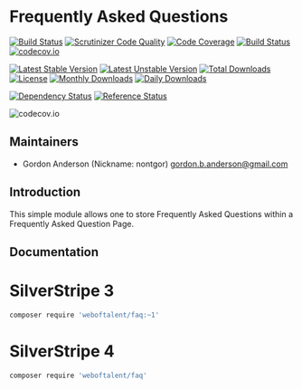 # Frequently Asked Questions
[![Build Status](https://travis-ci.org/gordonbanderson/wot-faq.svg?branch=master)](https://travis-ci.org/gordonbanderson/wot-faq)
[![Scrutinizer Code Quality](https://scrutinizer-ci.com/g/gordonbanderson/wot-faq/badges/quality-score.png?b=master)](https://scrutinizer-ci.com/g/gordonbanderson/wot-faq/?branch=master)
[![Code Coverage](https://scrutinizer-ci.com/g/gordonbanderson/wot-faq/badges/coverage.png?b=master)](https://scrutinizer-ci.com/g/gordonbanderson/wot-faq/?branch=master)
[![Build Status](https://scrutinizer-ci.com/g/gordonbanderson/wot-faq/badges/build.png?b=master)](https://scrutinizer-ci.com/g/gordonbanderson/wot-faq/build-status/master)
[![codecov.io](https://codecov.io/github/gordonbanderson/wot-faq/coverage.svg?branch=master)](https://codecov.io/github/gordonbanderson/wot-faq?branch=master)

[![Latest Stable Version](https://poser.pugx.org/weboftalent/faq/version)](https://packagist.org/packages/weboftalent/faq)
[![Latest Unstable Version](https://poser.pugx.org/weboftalent/faq/v/unstable)](//packagist.org/packages/weboftalent/faq)
[![Total Downloads](https://poser.pugx.org/weboftalent/faq/downloads)](https://packagist.org/packages/weboftalent/faq)
[![License](https://poser.pugx.org/weboftalent/faq/license)](https://packagist.org/packages/weboftalent/faq)
[![Monthly Downloads](https://poser.pugx.org/weboftalent/faq/d/monthly)](https://packagist.org/packages/weboftalent/faq)
[![Daily Downloads](https://poser.pugx.org/weboftalent/faq/d/daily)](https://packagist.org/packages/weboftalent/faq)

[![Dependency Status](https://www.versioneye.com/php/weboftalent:faq/badge.svg)](https://www.versioneye.com/php/weboftalent:faq)
[![Reference Status](https://www.versioneye.com/php/weboftalent:faq/reference_badge.svg?style=flat)](https://www.versioneye.com/php/weboftalent:faq/references)

![codecov.io](https://codecov.io/github/gordonbanderson/wot-faq/branch.svg?branch=master)

## Maintainers

* Gordon Anderson (Nickname: nontgor)
	<gordon.b.anderson@gmail.com>

## Introduction

This simple module allows one to store Frequently Asked Questions within a
Frequently Asked Question Page.
 
## Documentation
# SilverStripe 3
```bash
composer require 'weboftalent/faq:~1'
```

# SilverStripe 4
```bash
composer require 'weboftalent/faq'
```

